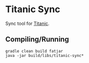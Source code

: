 # Titanic Sync

Sync tool for [Titanic](http://github.com/markormesher/titanic-2).

## Compiling/Running

    gradle clean build fatjar
    java -jar build/libs/titanic-sync*
